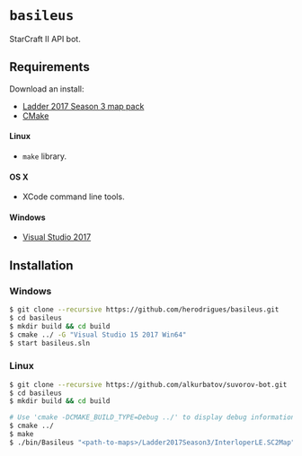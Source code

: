 # ```basileus```

StarCraft II API bot.

## Requirements

Download an install: 

* [Ladder 2017 Season 3 map pack](http://blzdistsc2-a.akamaihd.net/MapPacks/Ladder2017Season3.zip)
* [CMake](https://cmake.org/download/)

#### Linux
* ```make``` library.

#### OS X
* XCode command line tools.

#### Windows
* [Visual Studio 2017](https://www.visualstudio.com/downloads/)

## Installation

### Windows

```bash
$ git clone --recursive https://github.com/herodrigues/basileus.git
$ cd basileus
$ mkdir build && cd build
$ cmake ../ -G "Visual Studio 15 2017 Win64"
$ start basileus.sln
```

### Linux

```bash
$ git clone --recursive https://github.com/alkurbatov/suvorov-bot.git
$ cd basileus
$ mkdir build && cd build

# Use 'cmake -DCMAKE_BUILD_TYPE=Debug ../' to display debug information
$ cmake ../
$ make
$ ./bin/Basileus "<path-to-maps>/Ladder2017Season3/InterloperLE.SC2Map"
```
